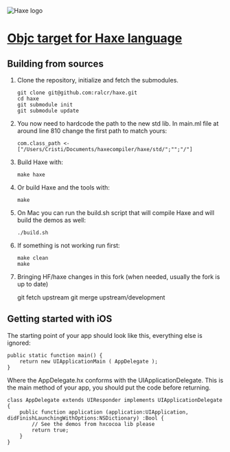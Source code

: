 ![Haxe logo](http://ralcr.com/objc.png)
# [Objc target for Haxe language](http://haxe.org)

## Building from sources

 1. Clone the repository, initialize and fetch the submodules.

        git clone git@github.com:ralcr/haxe.git
        cd haxe
        git submodule init
        git submodule update

 2. You now need to hardcode the path to the new std lib. In main.ml file at around line 810 change the first path to match yours:

		com.class_path <- ["/Users/Cristi/Documents/haxecompiler/haxe/std/";"";"/"]

 3. Build Haxe with:

		make haxe

 4. Or build Haxe and the tools with:

		make

 5. On Mac you can run the build.sh script that will compile Haxe and will build the demos as well:

		./build.sh
	
 6. If something is not working run first:

		make clean
		make

 7. Bringing HF/haxe changes in this fork (when needed, usually the fork is up to date)

	git fetch upstream
	git merge upstream/development

## Getting started with iOS

The starting point of your app should look like this, everything else is ignored:

	public static function main() {
		return new UIApplicationMain ( AppDelegate );
	}

Where the AppDelegate.hx conforms with the UIApplicationDelegate. This is the main method of your app, you should put the code before returning.

	class AppDelegate extends UIResponder implements UIApplicationDelegate {
		public function application (application:UIApplication, didFinishLaunchingWithOptions:NSDictionary) :Bool {
			// See the demos from hxcocoa lib please
			return true;
		}
	}
